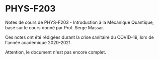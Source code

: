 # PHYS-F203
Notes de cours de PHYS-F203 - Introduction à la Mécanique Quantique, basé sur le cours donné par Prof. Serge Massar.

Ces notes ont été rédigées durant la crise sanitaire du COVID-19, lors de l'année académique 2020-2021.

Attention, le document n'est pas encore complet.
